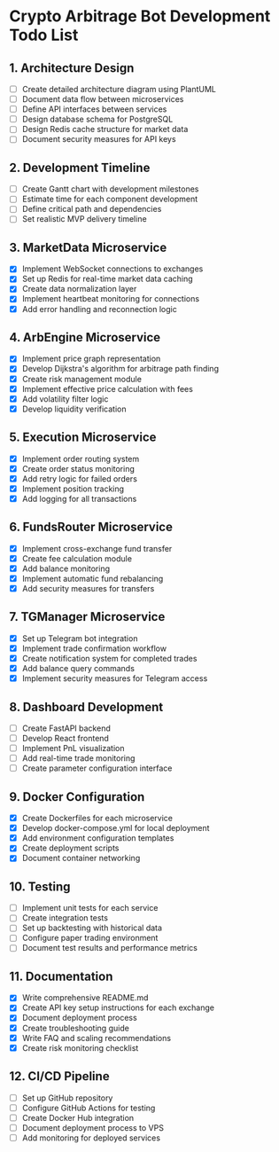# Crypto Arbitrage Bot Development Todo List

## 1. Architecture Design
- [ ] Create detailed architecture diagram using PlantUML
- [ ] Document data flow between microservices
- [ ] Define API interfaces between services
- [ ] Design database schema for PostgreSQL
- [ ] Design Redis cache structure for market data
- [ ] Document security measures for API keys

## 2. Development Timeline
- [ ] Create Gantt chart with development milestones
- [ ] Estimate time for each component development
- [ ] Define critical path and dependencies
- [ ] Set realistic MVP delivery timeline

## 3. MarketData Microservice
- [x] Implement WebSocket connections to exchanges
- [x] Set up Redis for real-time market data caching
- [x] Create data normalization layer
- [x] Implement heartbeat monitoring for connections
- [x] Add error handling and reconnection logic

## 4. ArbEngine Microservice
- [x] Implement price graph representation
- [x] Develop Dijkstra's algorithm for arbitrage path finding
- [x] Create risk management module
- [x] Implement effective price calculation with fees
- [x] Add volatility filter logic
- [x] Develop liquidity verification

## 5. Execution Microservice
- [x] Implement order routing system
- [x] Create order status monitoring
- [x] Add retry logic for failed orders
- [x] Implement position tracking
- [x] Add logging for all transactions

## 6. FundsRouter Microservice
- [x] Implement cross-exchange fund transfer
- [x] Create fee calculation module
- [x] Add balance monitoring
- [x] Implement automatic fund rebalancing
- [x] Add security measures for transfers

## 7. TGManager Microservice
- [x] Set up Telegram bot integration
- [x] Implement trade confirmation workflow
- [x] Create notification system for completed trades
- [x] Add balance query commands
- [x] Implement security measures for Telegram access

## 8. Dashboard Development
- [ ] Create FastAPI backend
- [ ] Develop React frontend
- [ ] Implement PnL visualization
- [ ] Add real-time trade monitoring
- [ ] Create parameter configuration interface

## 9. Docker Configuration
- [x] Create Dockerfiles for each microservice
- [x] Develop docker-compose.yml for local deployment
- [x] Add environment configuration templates
- [x] Create deployment scripts
- [x] Document container networking

## 10. Testing
- [ ] Implement unit tests for each service
- [ ] Create integration tests
- [ ] Set up backtesting with historical data
- [ ] Configure paper trading environment
- [ ] Document test results and performance metrics

## 11. Documentation
- [x] Write comprehensive README.md
- [x] Create API key setup instructions for each exchange
- [x] Document deployment process
- [x] Create troubleshooting guide
- [x] Write FAQ and scaling recommendations
- [x] Create risk monitoring checklist

## 12. CI/CD Pipeline
- [ ] Set up GitHub repository
- [ ] Configure GitHub Actions for testing
- [ ] Create Docker Hub integration
- [ ] Document deployment process to VPS
- [ ] Add monitoring for deployed services
